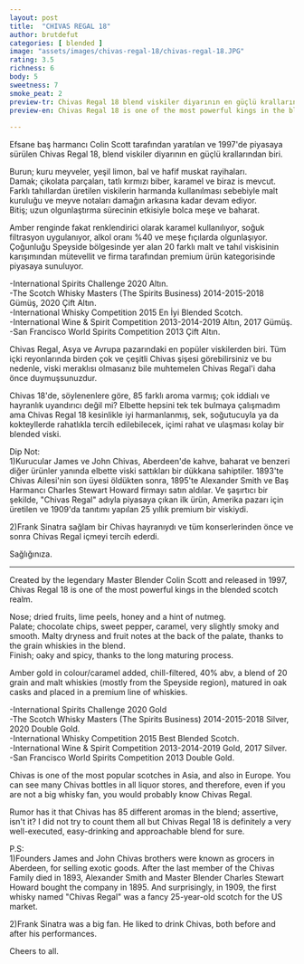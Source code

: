 ```yaml
---
layout: post
title:  "CHIVAS REGAL 18"
author: brutdefut
categories: [ blended ]
image: "assets/images/chivas-regal-18/chivas-regal-18.JPG"
rating: 3.5
richness: 6
body: 5
sweetness: 7
smoke_peat: 2
preview-tr: Chivas Regal 18 blend viskiler diyarının en güçlü krallarından biri.        
preview-en: Chivas Regal 18 is one of the most powerful kings in the blended scotch realm.     
     
---
```


Efsane baş harmancı Colin Scott tarafından yaratılan ve 1997'de piyasaya sürülen Chivas Regal 18, blend viskiler diyarının en güçlü krallarından biri.  

Burun; kuru meyveler, yeşil limon, bal ve hafif muskat rayihaları.  
Damak; çikolata parçaları, tatlı kırmızı biber, karamel ve biraz is mevcut. Farklı tahıllardan üretilen viskilerin harmanda kullanılması sebebiyle malt kuruluğu ve meyve notaları damağın arkasına kadar devam ediyor.  
Bitiş; uzun olgunlaştırma sürecinin etkisiyle bolca meşe ve baharat.  

Amber renginde fakat renklendirici olarak karamel kullanılıyor, soğuk filtrasyon uygulanıyor, alkol oranı %40 ve meşe fıçılarda olgunlaşıyor. Çoğunluğu Speyside bölgesinde yer alan 20 farklı malt ve tahıl viskisinin karışımından mütevellit ve firma tarafından premium ürün kategorisinde piyasaya sunuluyor.  

-International Spirits Challenge 2020 Altın.  
-The Scotch Whisky Masters (The Spirits Business) 2014-2015-2018 Gümüş, 2020 Çift Altın.  
-International Whisky Competition 2015 En İyi Blended Scotch.  
-International Wine & Spirit Competition 2013-2014-2019 Altın, 2017 Gümüş.  
-San Francisco World Spirits Competition 2013 Çift Altın.  

Chivas Regal, Asya ve Avrupa pazarındaki en popüler viskilerden biri. Tüm içki reyonlarında birden çok ve çeşitli Chivas şişesi görebilirsiniz ve bu nedenle, viski meraklısı olmasanız bile muhtemelen Chivas Regal'i daha önce duymuşsunuzdur.  

Chivas 18'de, söylenenlere göre, 85 farklı aroma varmış; çok iddialı ve hayranlık uyandırıcı değil mi? Elbette hepsini tek tek bulmaya çalışmadım ama Chivas Regal 18 kesinlikle iyi harmanlanmış, sek, soğutucuyla ya da kokteyllerde rahatlıkla tercih edilebilecek, içimi rahat ve ulaşması kolay bir blended viski.   

Dip Not:  
1)Kurucular James ve John Chivas, Aberdeen'de kahve, baharat ve benzeri diğer ürünler yanında elbette viski sattıkları bir dükkana sahiptiler. 1893'te Chivas Ailesi'nin son üyesi öldükten sonra, 1895'te Alexander Smith ve Baş Harmancı Charles Stewart Howard firmayı satın aldılar. Ve şaşırtıcı bir şekilde, "Chivas Regal" adıyla piyasaya çıkan ilk ürün, Amerika pazarı için üretilen ve 1909'da tanıtımı yapılan 25 yıllık premium bir viskiydi.  

2)Frank Sinatra sağlam bir Chivas hayranıydı ve tüm konserlerinden önce ve sonra Chivas Regal içmeyi tercih ederdi.  

Sağlığınıza.   
   
-----------------------------------------------

<p id="english"></p>

Created by the legendary Master Blender Colin Scott and released in 1997, Chivas Regal 18 is one of the most powerful kings in the blended scotch realm.  

Nose; dried fruits, lime peels, honey and a hint of nutmeg.  
Palate; chocolate chips, sweet pepper, caramel, very slightly smoky and smooth. Malty dryness and fruit notes at the back of the palate, thanks to the grain whiskies in the blend.  
Finish; oaky and spicy, thanks to the long maturing process.  

Amber gold in colour/caramel added, chill-filtered, 40% abv, a blend of 20 grain and malt whiskies (mostly from the Speyside region), matured in oak casks and placed in a premium line of whiskies.  

-International Spirits Challenge 2020 Gold  
-The Scotch Whisky Masters (The Spirits Business) 2014-2015-2018 Silver, 2020 Double Gold.  
-International Whisky Competition 2015 Best Blended Scotch.  
-International Wine & Spirit Competition 2013-2014-2019 Gold, 2017 Silver.  
-San Francisco World Spirits Competition 2013 Double Gold.  

Chivas is one of the most popular scotches in Asia, and also in Europe. You can see many Chivas bottles in all liquor stores, and therefore, even if you are not a big whisky fan, you would probably know Chivas Regal.   

Rumor has it that Chivas has 85 different aromas in the blend; assertive, isn't it? I did not try to count them all but Chivas Regal 18 is definitely a very well-executed, easy-drinking and approachable blend for sure.   

P.S:  
1)Founders James and John Chivas brothers were known as grocers in Aberdeen, for selling exotic goods. After the last member of the Chivas Family died in 1893, Alexander Smith and Master Blender Charles Stewart Howard bought the company in 1895. And surprisingly, in 1909, the first whisky named "Chivas Regal" was a fancy 25-year-old scotch for the US market.  

2)Frank Sinatra was a big fan. He liked to drink Chivas, both before and after his performances.  

Cheers to all.   
